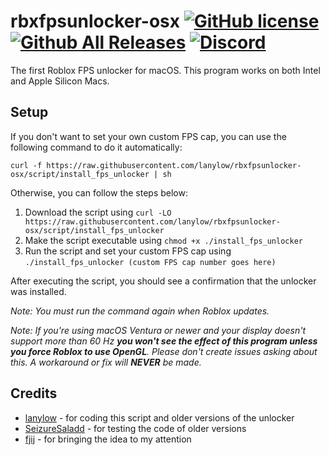 # rbxfpsunlocker-osx [![GitHub license](https://img.shields.io/github/license/lanylow/rbxfpsunlocker-osx?color=informational)](https://github.com/lanylow/rbxfpsunlocker-osx/blob/main/LICENSE) [![Github All Releases](https://img.shields.io/github/downloads/lanylow/rbxfpsunlocker-osx/total.svg?color=informational)]() [![Discord](https://img.shields.io/badge/chat-discord-informational)](https://discord.gg/MrtJvV5tKv)

The first Roblox FPS unlocker for macOS. This program works on both Intel and Apple Silicon Macs.

## Setup


If you don't want to set your own custom FPS cap, you can use the following command to do it automatically:
```
curl -f https://raw.githubusercontent.com/lanylow/rbxfpsunlocker-osx/script/install_fps_unlocker | sh
```
Otherwise, you can follow the steps below:

1. Download the script using `curl -LO https://raw.githubusercontent.com/lanylow/rbxfpsunlocker-osx/script/install_fps_unlocker`
2. Make the script executable using `chmod +x ./install_fps_unlocker`
3. Run the script and set your custom FPS cap using `./install_fps_unlocker (custom FPS cap number goes here)`

After executing the script, you should see a confirmation that the unlocker was installed.

*Note: You must run the command again when Roblox updates.*

*Note: If you're using macOS Ventura or newer and your display doesn't support more than 60 Hz **you won't see the effect of this program unless you force Roblox to use OpenGL**. Please don't create issues asking about this. A workaround or fix will **NEVER** be made.*

## Credits
 
 - [lanylow](https://github.com/lanylow) - for coding this script and older versions of the unlocker
 - [SeizureSaladd](https://github.com/SeizureSaladd) - for testing the code of older versions
 - [fjij](https://github.com/fjij) - for bringing the idea to my attention
